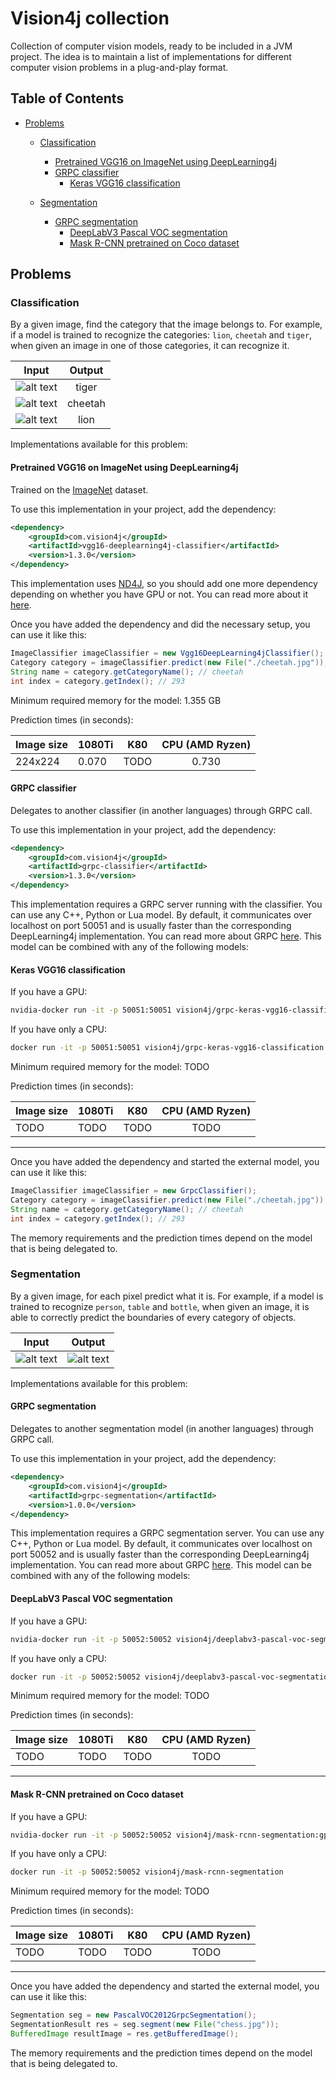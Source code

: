 # Vision4j collection
Collection of computer vision models, ready to be included in a JVM project. The idea is to maintain
a list of implementations for different computer vision problems in a plug-and-play format.

## Table of Contents
- [Problems](#problems)
  - [Classification](#classification)
    - [Pretrained VGG16 on ImageNet using DeepLearning4j](#pretrained-vgg16-on-imagenet-using-deeplearning4j)
    - [GRPC classifier](#grpc-classifier)
      - [Keras VGG16 classification](#keras-vgg16-classification)


  - [Segmentation](#segmentation)
    - [GRPC segmentation](#grpc-segmentation)
      - [DeepLabV3 Pascal VOC segmentation](#deeplabv3-pascal-voc-segmentation)
      - [Mask R-CNN pretrained on Coco dataset](#mask-r-cnn-pretrained-on-coco-dataset)




## Problems


### Classification

By a given image, find the category that the image belongs to. For example, if a model is trained to recognize
the categories: `lion`, `cheetah` and `tiger`, when given an image in one of those categories, it can recognize it.

| Input        | Output
| ------------- |:-------------:|
| ![alt text](img/tiger.resized.jpg) | tiger
| ![alt text](img/cheetah.resized.jpg) | cheetah
| ![alt text](img/lion.resized.jpg) | lion


Implementations available for this problem:

#### Pretrained VGG16 on ImageNet using DeepLearning4j

Trained on the [ImageNet](www.image-net.org/) dataset.

To use this implementation in your project, add the dependency:
```xml
<dependency>
    <groupId>com.vision4j</groupId>
    <artifactId>vgg16-deeplearning4j-classifier</artifactId>
    <version>1.3.0</version>
</dependency>
```

This implementation uses [ND4J](https://nd4j.org/), so you should add one more dependency depending on whether 
you have GPU or not. You can read more about it [here](https://nd4j.org/getstarted).



Once you have added the dependency and did the necessary setup, you can use it like this:

```java
ImageClassifier imageClassifier = new Vgg16DeepLearning4jClassifier();
Category category = imageClassifier.predict(new File("./cheetah.jpg"));
String name = category.getCategoryName(); // cheetah
int index = category.getIndex(); // 293
```

Minimum required memory for the model: 1.355 GB

Prediction times (in seconds):

Image size | 1080Ti  | K80  | CPU (AMD Ryzen)
-------------| ------------- |:-------------:|:-------------:|
224x224| 0.070 | TODO | 0.730

#### GRPC classifier

Delegates to another classifier (in another languages) through GRPC call.

To use this implementation in your project, add the dependency:
```xml
<dependency>
    <groupId>com.vision4j</groupId>
    <artifactId>grpc-classifier</artifactId>
    <version>1.3.0</version>
</dependency>
```

This implementation requires a GRPC server running with the classifier. You can use any C++, Python or Lua model. By default, it communicates over localhost on port 50051 and is usually faster than the corresponding DeepLearning4j implementation.
You can read more about GRPC [here](https://grpc.io/).
This model can be combined with any of the following models:

#### Keras VGG16 classification
If you have a GPU:

```bash
nvidia-docker run -it -p 50051:50051 vision4j/grpc-keras-vgg16-classification:gpu
```

If you have only a CPU:

```bash
docker run -it -p 50051:50051 vision4j/grpc-keras-vgg16-classification
```

Minimum required memory for the model: TODO

Prediction times (in seconds):

Image size | 1080Ti  | K80  | CPU (AMD Ryzen)
-------------| ------------- |:-------------:|:-------------:|
TODO| TODO | TODO | TODO
---

Once you have added the dependency and started the external model, you can use it like this:

```java
ImageClassifier imageClassifier = new GrpcClassifier();
Category category = imageClassifier.predict(new File("./cheetah.jpg"));
String name = category.getCategoryName(); // cheetah
int index = category.getIndex(); // 293
```

The memory requirements and the prediction times depend on the model that is being delegated to.



### Segmentation

By a given image, for each pixel predict what it is. For example, if a model is trained to recognize
`person`, `table` and `bottle`, when given an image, it is able to correctly predict the boundaries of every category of objects.

| Input        | Output
| ------------- |:-------------:|
| ![alt text](img/seans.jpg) | ![alt text](img/segmentation_overlay.jpg)


Implementations available for this problem:

#### GRPC segmentation

Delegates to another segmentation model (in another languages) through GRPC call.

To use this implementation in your project, add the dependency:
```xml
<dependency>
    <groupId>com.vision4j</groupId>
    <artifactId>grpc-segmentation</artifactId>
    <version>1.0.0</version>
</dependency>
```

This implementation requires a GRPC segmentation server. You can use any C++, Python or Lua model. By default, it communicates over localhost on port 50052 and is usually faster than the corresponding DeepLearning4j implementation.
You can read more about GRPC [here](https://grpc.io/).
This model can be combined with any of the following models:

#### DeepLabV3 Pascal VOC segmentation
If you have a GPU:

```bash
nvidia-docker run -it -p 50052:50052 vision4j/deeplabv3-pascal-voc-segmentation:gpu
```

If you have only a CPU:

```bash
docker run -it -p 50052:50052 vision4j/deeplabv3-pascal-voc-segmentation
```

Minimum required memory for the model: TODO

Prediction times (in seconds):

Image size | 1080Ti  | K80  | CPU (AMD Ryzen)
-------------| ------------- |:-------------:|:-------------:|
TODO| TODO | TODO | TODO
---
#### Mask R-CNN pretrained on Coco dataset
If you have a GPU:

```bash
nvidia-docker run -it -p 50052:50052 vision4j/mask-rcnn-segmentation:gpu
```

If you have only a CPU:

```bash
docker run -it -p 50052:50052 vision4j/mask-rcnn-segmentation
```

Minimum required memory for the model: TODO

Prediction times (in seconds):

Image size | 1080Ti  | K80  | CPU (AMD Ryzen)
-------------| ------------- |:-------------:|:-------------:|
TODO| TODO | TODO | TODO
---

Once you have added the dependency and started the external model, you can use it like this:

```java
Segmentation seg = new PascalVOC2012GrpcSegmentation();
SegmentationResult res = seg.segment(new File("chess.jpg"));
BufferedImage resultImage = res.getBufferedImage();
```

The memory requirements and the prediction times depend on the model that is being delegated to.



